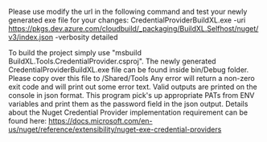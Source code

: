 Please use modify the url in the following command and test your newly generated exe file for your changes:
CredentialProviderBuildXL.exe -uri https://pkgs.dev.azure.com/cloudbuild/_packaging/BuildXL.Selfhost/nuget/v3/index.json -verbosity detailed

To build the project simply use "msbuild BuildXL.Tools.CredentialProvider.csproj". 
The newly generated CredentialProviderBuildXL.exe file can be found inside bin/Debug folder.
Please copy over this file to <BuildXLRoot>/Shared/Tools
Any error will return a non-zero exit code and will print out some error text.
Valid outputs are printed on the console in json format. 
This program pick's up appropriate PATs from ENV variables and print them as the password field in the json output.
Details about the Nuget Credential Provider implementation requirement can be found here: https://docs.microsoft.com/en-us/nuget/reference/extensibility/nuget-exe-credential-providers